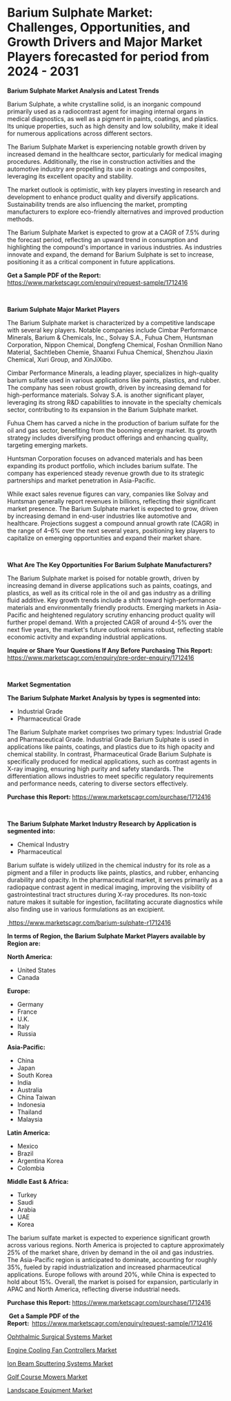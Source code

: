 <p><h1>Barium Sulphate Market: Challenges, Opportunities, and Growth Drivers and Major Market Players forecasted for period from 2024 - 2031</h1></p><p><strong>Barium Sulphate Market Analysis and Latest Trends</strong></p>
<p><p>Barium Sulphate, a white crystalline solid, is an inorganic compound primarily used as a radiocontrast agent for imaging internal organs in medical diagnostics, as well as a pigment in paints, coatings, and plastics. Its unique properties, such as high density and low solubility, make it ideal for numerous applications across different sectors.</p><p>The Barium Sulphate Market is experiencing notable growth driven by increased demand in the healthcare sector, particularly for medical imaging procedures. Additionally, the rise in construction activities and the automotive industry are propelling its use in coatings and composites, leveraging its excellent opacity and stability.</p><p>The market outlook is optimistic, with key players investing in research and development to enhance product quality and diversify applications. Sustainability trends are also influencing the market, prompting manufacturers to explore eco-friendly alternatives and improved production methods.</p><p>The Barium Sulphate Market is expected to grow at a CAGR of 7.5% during the forecast period, reflecting an upward trend in consumption and highlighting the compound's importance in various industries. As industries innovate and expand, the demand for Barium Sulphate is set to increase, positioning it as a critical component in future applications.</p></p>
<p><strong>Get a Sample PDF of the Report:&nbsp;</strong> <a href="https://www.marketscagr.com/enquiry/request-sample/1712416?utm_campaign=1573&utm_medium=2&utm_source=Github&utm_content=ia&utm_term=22102024&utm_id=barium-sulphate">https://www.marketscagr.com/enquiry/request-sample/1712416</a></p>
<p>&nbsp;</p>
<p><strong>Barium Sulphate Major Market Players</strong></p>
<p><p>The Barium Sulphate market is characterized by a competitive landscape with several key players. Notable companies include Cimbar Performance Minerals, Barium & Chemicals, Inc., Solvay S.A., Fuhua Chem, Huntsman Corporation, Nippon Chemical, Dongfeng Chemical, Foshan Onmillion Nano Material, Sachtleben Chemie, Shaanxi Fuhua Chemical, Shenzhou Jiaxin Chemical, Xuri Group, and XinJiXibo.</p><p>Cimbar Performance Minerals, a leading player, specializes in high-quality barium sulfate used in various applications like paints, plastics, and rubber. The company has seen robust growth, driven by increasing demand for high-performance materials. Solvay S.A. is another significant player, leveraging its strong R&D capabilities to innovate in the specialty chemicals sector, contributing to its expansion in the Barium Sulphate market.</p><p>Fuhua Chem has carved a niche in the production of barium sulfate for the oil and gas sector, benefiting from the booming energy market. Its growth strategy includes diversifying product offerings and enhancing quality, targeting emerging markets.</p><p>Huntsman Corporation focuses on advanced materials and has been expanding its product portfolio, which includes barium sulfate. The company has experienced steady revenue growth due to its strategic partnerships and market penetration in Asia-Pacific.</p><p>While exact sales revenue figures can vary, companies like Solvay and Huntsman generally report revenues in billions, reflecting their significant market presence. The Barium Sulphate market is expected to grow, driven by increasing demand in end-user industries like automotive and healthcare. Projections suggest a compound annual growth rate (CAGR) in the range of 4–6% over the next several years, positioning key players to capitalize on emerging opportunities and expand their market share.</p></p>
<p>&nbsp;</p>
<p><strong>What Are The Key Opportunities For Barium Sulphate Manufacturers?</strong></p>
<p><p>The Barium Sulphate market is poised for notable growth, driven by increasing demand in diverse applications such as paints, coatings, and plastics, as well as its critical role in the oil and gas industry as a drilling fluid additive. Key growth trends include a shift toward high-performance materials and environmentally friendly products. Emerging markets in Asia-Pacific and heightened regulatory scrutiny enhancing product quality will further propel demand. With a projected CAGR of around 4-5% over the next five years, the market's future outlook remains robust, reflecting stable economic activity and expanding industrial applications.</p></p>
<p><strong>Inquire or Share Your Questions If Any Before Purchasing This Report:</strong> <a href="https://www.marketscagr.com/enquiry/pre-order-enquiry/1712416?utm_campaign=1573&utm_medium=2&utm_source=Github&utm_content=ia&utm_term=22102024&utm_id=barium-sulphate">https://www.marketscagr.com/enquiry/pre-order-enquiry/1712416</a></p>
<p>&nbsp;</p>
<p><strong>Market Segmentation</strong></p>
<p><strong>The Barium Sulphate Market Analysis by types is segmented into:</strong></p>
<p><ul><li>Industrial Grade</li><li>Pharmaceutical Grade</li></ul></p>
<p><p>The Barium Sulphate market comprises two primary types: Industrial Grade and Pharmaceutical Grade. Industrial Grade Barium Sulphate is used in applications like paints, coatings, and plastics due to its high opacity and chemical stability. In contrast, Pharmaceutical Grade Barium Sulphate is specifically produced for medical applications, such as contrast agents in X-ray imaging, ensuring high purity and safety standards. The differentiation allows industries to meet specific regulatory requirements and performance needs, catering to diverse sectors effectively.</p></p>
<p><strong>Purchase this Report:&nbsp;</strong><a href="https://www.marketscagr.com/purchase/1712416?utm_campaign=1573&utm_medium=2&utm_source=Github&utm_content=ia&utm_term=22102024&utm_id=barium-sulphate">https://www.marketscagr.com/purchase/1712416</a></p>
<p>&nbsp;</p>
<p><strong>The Barium Sulphate Market Industry Research by Application is segmented into:</strong></p>
<p><ul><li>Chemical Industry</li><li>Pharmaceutical</li></ul></p>
<p><p>Barium sulfate is widely utilized in the chemical industry for its role as a pigment and a filler in products like paints, plastics, and rubber, enhancing durability and opacity. In the pharmaceutical market, it serves primarily as a radiopaque contrast agent in medical imaging, improving the visibility of gastrointestinal tract structures during X-ray procedures. Its non-toxic nature makes it suitable for ingestion, facilitating accurate diagnostics while also finding use in various formulations as an excipient.</p></p>
<p><a href="https://www.marketscagr.com/barium-sulphate-r1712416?utm_campaign=1573&utm_medium=2&utm_source=Github&utm_content=ia&utm_term=22102024&utm_id=barium-sulphate">&nbsp;https://www.marketscagr.com/barium-sulphate-r1712416</a></p>
<p><strong>In terms of Region, the Barium Sulphate Market Players available by Region are:</strong></p>
<p>
    <p> <strong> North America: </strong>
        <ul>
            <li>United States</li>
            <li>Canada</li>
        </ul>
        </p> 
    <p> <strong> Europe: </strong>
        <ul>
            <li>Germany</li>
            <li>France</li>
            <li>U.K.</li>
            <li>Italy</li>
            <li>Russia</li>
        </ul>
        </p> 
    <p> <strong> Asia-Pacific: </strong>
        <ul>
            <li>China</li>
            <li>Japan</li>
            <li>South Korea</li>
            <li>India</li>
            <li>Australia</li>
            <li>China Taiwan</li>
            <li>Indonesia</li>
            <li>Thailand</li>
            <li>Malaysia</li>
        </ul>
        </p> 
    <p> <strong> Latin America: </strong>
        <ul>
            <li>Mexico</li>
            <li>Brazil</li>
            <li>Argentina Korea</li>
            <li>Colombia</li>
        </ul>
        </p> 
    <p> <strong> Middle East & Africa: </strong>
        <ul>
            <li>Turkey</li>
            <li>Saudi</li>
            <li>Arabia</li>
            <li>UAE</li>
            <li>Korea</li>
        </ul>
    </p>
    </p>
<p><p>The barium sulfate market is expected to experience significant growth across various regions. North America is projected to capture approximately 25% of the market share, driven by demand in the oil and gas industries. The Asia-Pacific region is anticipated to dominate, accounting for roughly 35%, fueled by rapid industrialization and increased pharmaceutical applications. Europe follows with around 20%, while China is expected to hold about 15%. Overall, the market is poised for expansion, particularly in APAC and North America, reflecting diverse industrial needs.</p></p>
<p><strong>Purchase this Report: </strong><a href="https://www.marketscagr.com/purchase/1712416?utm_campaign=1573&utm_medium=2&utm_source=Github&utm_content=ia&utm_term=22102024&utm_id=barium-sulphate">https://www.marketscagr.com/purchase/1712416</a></p>
<p>&nbsp;<strong>Get a Sample PDF of the Report:&nbsp;&nbsp;</strong><a href="https://www.marketscagr.com/enquiry/request-sample/1712416?utm_campaign=1573&utm_medium=2&utm_source=Github&utm_content=ia&utm_term=22102024&utm_id=barium-sulphate">https://www.marketscagr.com/enquiry/request-sample/1712416</a></p>
<p><strong></strong></p>
<p><p><a href="https://www.linkedin.com/pulse/insights-ophthalmic-surgical-systems-market-size-which-expanding-ol8dc?utm_campaign=1573&utm_medium=2&utm_source=Github&utm_content=ia&utm_term=22102024&utm_id=barium-sulphate">Ophthalmic Surgical Systems Market</a></p><p><a href="https://www.linkedin.com/pulse/engine-cooling-fan-controllers-market-global-insights-regional-jxlsf?utm_campaign=1573&utm_medium=2&utm_source=Github&utm_content=ia&utm_term=22102024&utm_id=barium-sulphate">Engine Cooling Fan Controllers Market</a></p><p><a href="https://www.linkedin.com/pulse/exploring-ion-beam-sputtering-systems-market-strategic-insights-wcj5f?utm_campaign=1573&utm_medium=2&utm_source=Github&utm_content=ia&utm_term=22102024&utm_id=barium-sulphate">Ion Beam Sputtering Systems Market</a></p><p><a href="https://issuu.com/reportprime-2/docs/golf-course-mowers-market-size-2030_fd10742d72199d?utm_campaign=1573&utm_medium=2&utm_source=Github&utm_content=ia&utm_term=22102024&utm_id=barium-sulphate">Golf Course Mowers Market</a></p><p><a href="https://issuu.com/reportprime-2/docs/landscape-equipment-market-size-203_bd1b915b3270ff?utm_campaign=1573&utm_medium=2&utm_source=Github&utm_content=ia&utm_term=22102024&utm_id=barium-sulphate">Landscape Equipment Market</a></p></p>